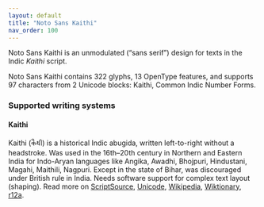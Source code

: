 ```yaml
---
layout: default
title: "Noto Sans Kaithi"
nav_order: 100
---
```

Noto Sans Kaithi is an unmodulated (“sans serif”) design for texts in the Indic _Kaithi_ script. 

Noto Sans Kaithi contains 322 glyphs, 13 OpenType features, and supports 97 characters from 2 Unicode blocks: Kaithi, Common Indic Number Forms.


### Supported writing systems


#### Kaithi

Kaithi (<span class='autonym'>𑂍𑂶𑂟𑂲</span>) is a historical Indic abugida, written left-to-right without a headstroke. Was used in the 16th–20th century in Northern and Eastern India for Indo-Aryan languages like Angika, Awadhi, Bhojpuri, Hindustani, Magahi, Maithili, Nagpuri. Except in the state of Bihar, was discouraged under British rule in India. Needs software support for complex text layout (shaping). Read more on [ScriptSource](https://scriptsource.org/scr/Kthi), [Unicode](https://www.unicode.org/versions/Unicode13.0.0/ch15.pdf#G69704), [Wikipedia](https://en.wikipedia.org/wiki/ISO_15924:Kthi), [Wiktionary](https://en.wiktionary.org/wiki/Category:Kaithi_script), [r12a](https://r12a.github.io/scripts/links?iso=Kthi).

